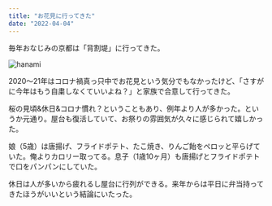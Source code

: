 ```yaml
---
title: "お花見に行ってきた"
date: "2022-04-04"
---
```


毎年おなじみの京都は「背割堤」に行ってきた。

![hanami](/images/hanami2022.jpg)

2020〜21年はコロナ禍真っ只中でお花見という気分でもなかったけど、「さすがに今年はもう自粛しなくていいよね？」と家族で合意して行ってきた。

桜の見頃&休日&コロナ慣れ？ということもあり、例年より人が多かった。というか元通り。屋台も復活していて、お祭りの雰囲気が久々に感じられて嬉しかった。

娘（5歳）は唐揚げ、フライドポテト、たこ焼き、りんご飴をペロッと平らげていた。俺よりカロリー取ってる。息子（1歳10ヶ月）も唐揚げとフライドポテトで口をパンパンにしていた。

休日は人が多いから疲れるし屋台に行列ができる。来年からは平日に弁当持ってきたほうがいいという結論にいたった。
